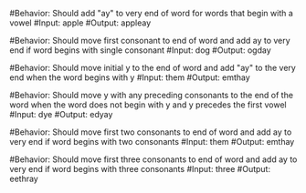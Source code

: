 #Behavior:
Should add "ay" to very end of word for words that begin with a vowel
#Input:
apple
#Output:
appleay

#Behavior:
Should move first consonant to end of word and add ay to very end if word begins with single consonant
#Input:
dog
#Output:
ogday

#Behavior:
Should move initial y to the end of word and add "ay" to the very end when the word begins with y
#Input:
them
#Output:
emthay

#Behavior:
Should move y with any preceding consonants to the end of the word when the word does not begin with y and y precedes the first vowel
#Input:
dye
#Output:
edyay

#Behavior:
Should move first two consonants to end of word and add ay to very end if word begins with two consonants
#Input:
them
#Output:
emthay

#Behavior:
Should move first three consonants to end of word and add ay to very end if word begins with three consonants
#Input:
three
#Output:
eethray

